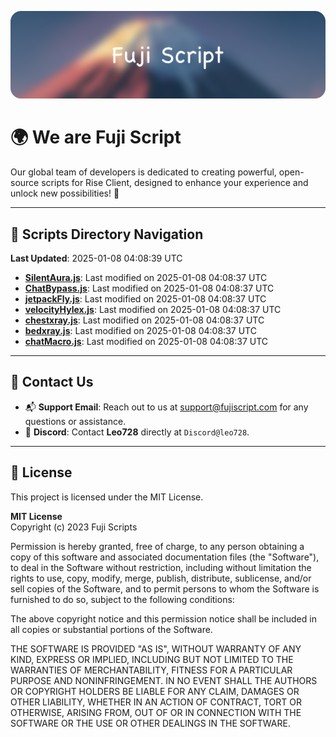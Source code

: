 ![Banner](.github/b.webp)

# 🌍 **We are Fuji Script**

Our global team of developers is dedicated to creating powerful, open-source scripts for Rise Client, designed to enhance your experience and unlock new possibilities! 🌟

---
<!-- SCRIPTS_NAVIGATION_START -->
## 📂 **Scripts Directory Navigation**

**Last Updated**: 2025-01-08 04:08:39 UTC

- **[SilentAura.js](scripts/SilentAura.js)**: Last modified on 2025-01-08 04:08:37 UTC
- **[ChatBypass.js](scripts/ChatBypass.js)**: Last modified on 2025-01-08 04:08:37 UTC
- **[jetpackFly.js](scripts/jetpackFly.js)**: Last modified on 2025-01-08 04:08:37 UTC
- **[velocityHylex.js](scripts/velocityHylex.js)**: Last modified on 2025-01-08 04:08:37 UTC
- **[chestxray.js](scripts/chestxray.js)**: Last modified on 2025-01-08 04:08:37 UTC
- **[bedxray.js](scripts/bedxray.js)**: Last modified on 2025-01-08 04:08:37 UTC
- **[chatMacro.js](scripts/chatMacro.js)**: Last modified on 2025-01-08 04:08:37 UTC

<!-- SCRIPTS_NAVIGATION_END -->

---

## 💬 **Contact Us**  
- 📬 **Support Email**: Reach out to us at [support@fujiscript.com](mailto:support@fujiscript.com) for any questions or assistance.  
- 💬 **Discord**: Contact **Leo728** directly at `Discord@leo728`.

---

## 📜 **License**

This project is licensed under the MIT License.  

**MIT License**  
Copyright (c) 2023 Fuji Scripts  

Permission is hereby granted, free of charge, to any person obtaining a copy of this software and associated documentation files (the "Software"), to deal in the Software without restriction, including without limitation the rights to use, copy, modify, merge, publish, distribute, sublicense, and/or sell copies of the Software, and to permit persons to whom the Software is furnished to do so, subject to the following conditions:  

The above copyright notice and this permission notice shall be included in all copies or substantial portions of the Software.  

THE SOFTWARE IS PROVIDED "AS IS", WITHOUT WARRANTY OF ANY KIND, EXPRESS OR IMPLIED, INCLUDING BUT NOT LIMITED TO THE WARRANTIES OF MERCHANTABILITY, FITNESS FOR A PARTICULAR PURPOSE AND NONINFRINGEMENT. IN NO EVENT SHALL THE AUTHORS OR COPYRIGHT HOLDERS BE LIABLE FOR ANY CLAIM, DAMAGES OR OTHER LIABILITY, WHETHER IN AN ACTION OF CONTRACT, TORT OR OTHERWISE, ARISING FROM, OUT OF OR IN CONNECTION WITH THE SOFTWARE OR THE USE OR OTHER DEALINGS IN THE SOFTWARE.  
